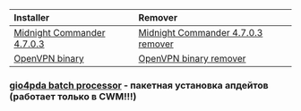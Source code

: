 | **Installer** | **Remover** |
|:--------------|:------------|
| [Midnight Commander 4.7.0.3](http://gio4pda.googlecode.com/hg/misc/mc-4.7.0.3.zip) | [Midnight Commander 4.7.0.3 remover](http://gio4pda.googlecode.com/hg/misc/mc-4.7.0.3-remover.zip) |
| [OpenVPN binary](http://gio4pda.googlecode.com/hg/misc/OpenVPN-binary.zip) | [OpenVPN binary remover](http://gio4pda.googlecode.com/hg/misc/OpenVPN-binary-remover.zip) |


### [gio4pda batch processor](http://gio4pda.googlecode.com/hg/misc/gio4pda-batch-processor.zip) - пакетная установка апдейтов (работает только в CWM!!!) ###